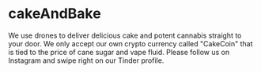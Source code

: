 # cakeAndBake
We use drones to deliver delicious cake and potent cannabis straight to your door.  We only accept our own crypto currency called "CakeCoin" that is tied to the price of cane sugar and vape fluid.  Please follow us on Instagram and swipe right on our Tinder profile.
